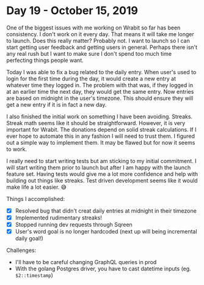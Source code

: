 # Day 19 - October 15, 2019

One of the biggest issues with me working on Wrabit so far has been consistency. I don't work on it every day. That means it will take me longer to launch. Does this really matter? Probably not. I want to launch so I can start getting user feedback and getting users in general. Perhaps there isn't any real rush but I want to make sure I don't spend too much time perfecting things people want.

Today I was able to fix a bug related to the daily entry. When user's used to login for the first time during the day, it would create a new entry at whatever time they logged in. The problem with that was, if they logged in at an earlier time the next day, they would get the same entry. Now entries are based on midnight in the user's timezone. This should ensure they will get a new entry if it is in fact a new day.

I also finished the initial work on something I have been avoiding. Streaks. Streak math seems like it should be straightforward. However, it is very important for Wrabit. The donations depend on solid streak calculations. If I ever hope to automate this in any fashion I will need to trust them. I figured out a simple way to implement them. It may be flawed but for now it seems to work.

I really need to start writing tests but am sticking to my initial commitment. I will start writing them prior to launch but after I am happy with the launch feature set. Having tests would give me a lot more confidence and help with building out things like streaks. Test driven development seems like it would make life a lot easier. 😅

Things I accomplished:

- [x] Resolved bug that didn't creat daily entries at midnight in their timezone
- [x] Implemented rudimentary streaks!
- [x] Stopped running dev requests through Sqreen
- [x] User's word goal is no longer hardcoded (next up will being incremental daily goal!)

Challenges:

- I'll have to be careful changing GraphQL queries in prod
- With the golang Postgres driver, you have to cast datetime inputs (eg. `$2::timestamp`)
